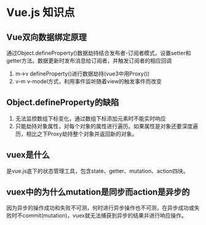 # Vue.js 知识点


## Vue双向数据绑定原理

通过Object.defineProperty()数据劫持结合发布者-订阅者模式，设置setter和getter方法。数据更新时发布消息给订阅者，并触发订阅者的相应回调

1.  m->v defineProperty()进行数据劫持(vue3中用Proxy())
2.  v-m v-model方式，利用事件监听随着view的触发事件而改变

## Object.defineProperty的缺陷

1.  无法监控数组下标变化，通过数组下标添加元素时不能实时响应
2.  只能劫持对象属性，对每个对象的属性进行遍历。如果属性是对象还要深度遍历，相比之下Proxy劫持整个对象并返回新的对象。

## vuex是什么

是vue.js底下的状态管理工具，包含state、getter、mutation、action四块。

## vuex中的为什么mutation是同步而action是异步的

因为异步的操作成功和失败不可测，何时进行异步操作也不可测，在异步成功或失败时不commit(mutation)，vuex就无法捕获到异步的结果并进行响应操作。
